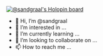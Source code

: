 
[![@sandgraal's Holopin board](https://holopin.io/api/user/board?user=sandgraal)](https://holopin.io/@sandgraal)

- 👋 Hi, I’m @sandgraal
- 👀 I’m interested in ...
- 🌱 I’m currently learning ...
- 💞️ I’m looking to collaborate on ...
- 📫 How to reach me ...

